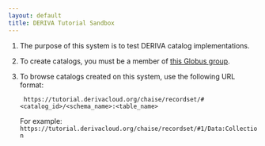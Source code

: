 ```yaml
---
layout: default
title: DERIVA Tutorial Sandbox
---
```


1. The purpose of this system is to test DERIVA catalog implementations.

2. To create catalogs, you must be a member of [this Globus group](https://app.globus.org/groups/ed41a320-8345-11ea-b546-0a875b138121/about).

3. To browse catalogs created on this system, use the following URL format:

		https://tutorial.derivacloud.org/chaise/recordset/#<catalog_id>/<schema_name>:<table_name>

    For example: `https://tutorial.derivacloud.org/chaise/recordset/#1/Data:Collection`
